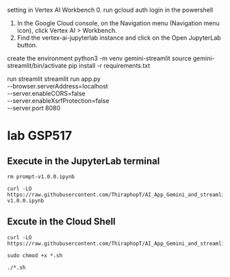 setting in Vertex AI Workbench
  0. run gcloud auth login in the powershell
  1. In the Google Cloud console, on the Navigation menu (Navigation menu icon), click Vertex AI > Workbench.
  2. Find the vertex-ai-jupyterlab instance and click on the Open JupyterLab button.


create the environment
  python3 -m venv gemini-streamlit
  source gemini-streamlit/bin/activate
  pip install -r requirements.txt

run streamlit
  streamlit run app.py \
    --browser.serverAddress=localhost \
    --server.enableCORS=false \
    --server.enableXsrfProtection=false \
    --server.port 8080

# lab GSP517

## Execute in the JupyterLab terminal
```
rm prompt-v1.0.0.ipynb

curl -LO https://raw.githubusercontent.com/ThiraphopT/AI_App_Gemini_and_streamlit/refs/heads/master/prompt-v1.0.0.ipynb
```

## Excute in the Cloud Shell
```
curl -LO https://raw.githubusercontent.com/ThiraphopT/AI_App_Gemini_and_streamlit/refs/heads/master/gsh517.sh

sudo chmod +x *.sh

./*.sh
```
